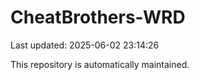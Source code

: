 # CheatBrothers-WRD

Last updated: 2025-06-02 23:14:26

This repository is automatically maintained.

